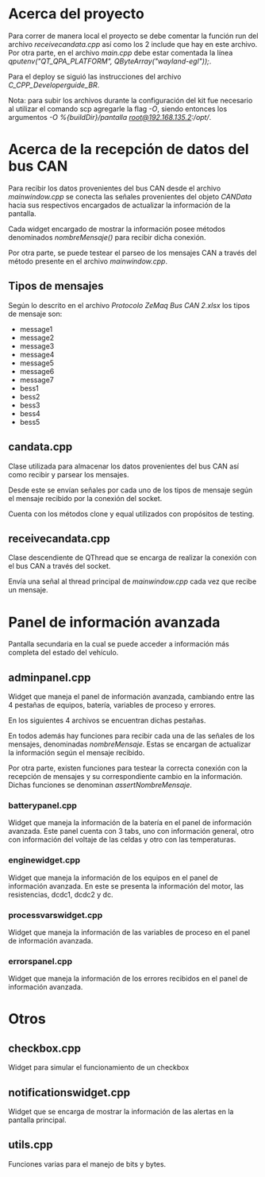 # Acerca del proyecto

Para correr de manera local el proyecto se debe comentar la función run del archivo _*receivecandata.cpp*_ así como los 2 include que hay en este archivo. Por otra parte, en el archivo *main.cpp* debe estar comentada la línea *qputenv("QT_QPA_PLATFORM", QByteArray("wayland-egl"));*.

Para el deploy se siguió las instrucciones del archivo _*C_CPP_Developerguide_BR*_. 

Nota: para subir los archivos durante la configuración del kit fue necesario al utilizar el comando scp agregarle la flag *-O*, siendo entonces los argumentos *-O %{buildDir}/pantalla root@192.168.135.2:/opt/*.

# Acerca de la recepción de datos del bus CAN

Para recibir los datos provenientes del bus CAN desde el archivo *mainwindow.cpp* se conecta las señales provenientes del objeto _*CANData*_ hacia sus respectivos encargados de actualizar la información de la pantalla.

Cada widget encargado de mostrar la información posee métodos denominados *nombreMensaje()* para recibir dicha conexión.

Por otra parte, se puede testear el parseo de los mensajes CAN a través del método presente en el archivo *mainwindow.cpp*.


## Tipos de mensajes

Según lo descrito en el archivo *Protocolo ZeMaq Bus CAN 2.xlsx* los tipos de mensaje son:

- message1
- message2
- message3
- message4
- message5
- message6
- message7
- bess1
- bess2
- bess3
- bess4
- bess5

## candata.cpp

Clase utilizada para almacenar los datos provenientes del bus CAN así como recibir y parsear los mensajes.

Desde este se envían señales por cada uno de los tipos de mensaje según el mensaje recibido por la conexión del socket.

Cuenta con los métodos clone y equal utilizados con propósitos de testing.

## receivecandata.cpp

Clase descendiente de QThread que se encarga de realizar la conexión con el bus CAN a través del socket.

Envía una señal al thread principal de *mainwindow.cpp* cada vez que recibe un mensaje.


# Panel de información avanzada

Pantalla secundaria en la cual se puede acceder a información más completa del estado del vehículo.

## adminpanel.cpp

Widget que maneja el panel de información avanzada, cambiando entre las 4 pestañas de equipos, batería, variables de proceso y errores.

En los siguientes 4 archivos se encuentran dichas pestañas. 

En todos además hay funciones para recibir cada una de las señales de los mensajes, denominadas *nombreMensaje*.
Estas se encargan de actualizar la información según el mensaje recibido.

Por otra parte, existen funciones para testear la correcta conexión con la recepción de mensajes y su correspondiente cambio en la información.
Dichas funciones se denominan *assertNombreMensaje*.

### batterypanel.cpp

Widget que maneja la información de la batería en el panel de información avanzada. 
Este panel cuenta con 3 tabs, uno con información general, otro con información del voltaje de las celdas y otro con las temperaturas.

### enginewidget.cpp

Widget que maneja la información de los equipos en el panel de información avanzada. 
En este se presenta la información del motor, las resistencias, dcdc1, dcdc2 y dc.

### processvarswidget.cpp

Widget que maneja la información de las variables de proceso en el panel de información avanzada. 

### errorspanel.cpp

Widget que maneja la información de los errores recibidos en el panel de información avanzada. 


# Otros

## checkbox.cpp

Widget para simular el funcionamiento de un checkbox

## notificationswidget.cpp

Widget que se encarga de mostrar la información de las alertas en la pantalla principal.

## utils.cpp

Funciones varias para el manejo de bits y bytes.

